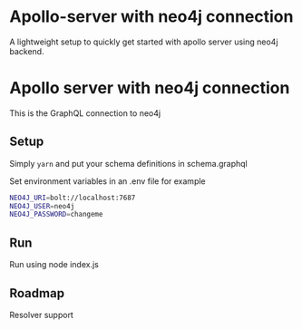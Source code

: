 # Apollo-server with neo4j connection
A lightweight setup to quickly get started with apollo server using neo4j backend.

# Apollo server with neo4j connection
This is the GraphQL connection to neo4j

## Setup
Simply `yarn`
and put your schema definitions in schema.graphql

Set environment variables in an .env file for example

``` sh
NEO4J_URI=bolt://localhost:7687
NEO4J_USER=neo4j
NEO4J_PASSWORD=changeme
```

## Run
Run using node index.js

## Roadmap
Resolver support
